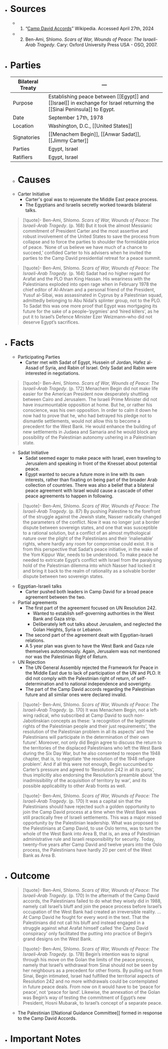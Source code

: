 - # Sources
  - 1. “[Camp David Accords](https://en.m.wikipedia.org/wiki/Camp_David_Accords)” Wikipedia. Accessed April 27th, 2024
  - 2. Ben-Ami, Shlomo. *Scars of War, Wounds of Peace: The Israeli-Arab Tragedy*. Cary: Oxford University Press USA - OSO, 2007.
- # Parties
  
  | **Bilateral Treaty** | —                                                                                                                      |
  | -------------------- | ---------------------------------------------------------------------------------------------------------------------- |
  | Purpose              | Establishing peace between [[Egypt]] and [[Israel]] in exchange for Israel returning the [[Sinai Peninsula]] to Egypt. |
  | Date                 | September 17th, 1978                                                                                                   |
  | Location             | Washington, D.C., [[United States]]                                                                                    |
  | Signatories          | [[Menachem Begin]], [[Anwar Sadat]], [[Jimmy Carter]]                                                                  |
  | Parties              | Egypt, Israel                                                                                                          |
  | Ratifiers            | Egypt, Israel                                                                                                          |
  
  - # Causes
  - Carter Initiative
    - Carter's goal was to rejuvenate the Middle East peace process.
    - The Egyptians and Israelis secretly worked towards bilateral talks.
  >[!quote]- Ben-Ami, Shlomo. *Scars of War, Wounds of Peace: The Israeli-Arab Tragedy*. (p. 168)
  >But it took the almost Messianic commitment of President Carter and the most assertive and robust involvement of the United States to save the process from collapse and to force the parties to shoulder the formidable price of peace. ‘None of us believe we have much of a chance to succeed,’ confided Carter to his advisers when he invited the parties to the Camp David presidential retreat for a peace summit.
  
  >[!quote]- Ben-Ami, Shlomo. *Scars of War, Wounds of Peace: The Israeli-Arab Tragedy*. (p. 164)
  >Sadat had no higher regard for Arafat and the PLO than King Hassan. His weariness with the Palestinians exploded into open rage when in February 1978 the chief editor of Al-Ahram and a personal friend of the President, Yusuf al-Sibai, was assassinated in Cyprus by a Palestinian squad, admittedly belonging to Abu Nidal’s splinter group, not to the PLO. To Sadat this was one more proof that Egypt was mortgaging its future for the sake of a people–‘pygmies’ and ‘hired killers’, as he put it to Israel’s Defence Minister Ezer Weizmann–who did not deserve Egypt’s sacrifices.
- # Facts
  - Participating Parties
    - Carter met with Sadat of Egypt, Hussein of Jordan, Hafez al-Assad of Syria, and Rabin of Israel. Only Sadat and Rabin were interested in negotiations.
  >[!quote]- Ben-Ami, Shlomo. *Scars of War, Wounds of Peace: The Israeli-Arab Tragedy*. (p. 172)
  >Menachem Begin did not make life easier for the American President now desperately shuttling between Cairo and Jerusalem. The Israeli Prime Minister did not have insurmountable opposition at home. But he, or rather his conscience, was his own opposition. In order to calm it down he now had to prove that he, who had betrayed his pledge not to dismantle settlements, would not allow this to become a precedent for the West Bank. He would enhance the building of new settlements in Judaea and Samaria and he would block any possibility of the Palestinian autonomy ushering in a Palestinian state.
  - Sadat Initiative
    - Sadat seemed eager to make peace with Israel, even traveling to Jerusalem and speaking in front of the Knesset about potential peace.
    - Egypt wanted to secure a future more in line with its own interests, rather than fixating on being part of the broader Arab collection of countries. There was also a belief that a bilateral peace agreement with Israel would cause a cascade of other peace agreements to happen in following.
  >[!quote]- Ben-Ami, Shlomo. *Scars of War, Wounds of Peace: The Israeli-Arab Tragedy*. (p. 87)
  >By pushing Palestine to the forefront of the struggle against the Jewish state, Nasser radically changed the parameters of the conflict. Now it was no longer just a border dispute between sovereign states, and one that was susceptible to a rational solution, but a conflict of an almost mythological nature over the plight of the Palestinians and their ‘inalienable’ rights, where hardly any room for compromise could exist. It is from this perspective that Sadat’s peace initiative, in the wake of the Yom Kippur War, needs to be understood. To make peace he needed to extricate Egypt’s conflict with Israel from the paralysing hold of the Palestinian dilemma into which Nasser had locked it and bring it back to the realm of rationality as a solvable border dispute between two sovereign states.
  - Egyptian-Israeli talks
    - Carter pushed both leaders in Camp David for a broad peace agreement between the two.
  - Partial agreements
    - The first part of the agreement focused on UN Resolution 242.
      - Wanted to establish self-governing authorities in the West Bank and Gaza strip.
      - Deliberately left out talks about Jerusalem, and neglected the Golan Heights, Syria or Lebanon.
    - The second part of the agreement dealt with Egyptian-Israeli relations.
    - A 5 year plan was given to have the West Bank and Gaza rule themselves autonomously. Again, Jerusalem was not mentioned nor was the Palestinian Right of Return.
  - UN Rejection
    - The UN General Assembly rejected the Framework for Peace in the Middle East due to lack of participation of the UN and PLO. It did not comply with the Palestinian right of return, of self-determination and to national independence and soverignty.
    - The part of the Camp David accords regarding the Palestinian future and all similar ones were declared invalid.
  >[!quote]- Ben-Ami, Shlomo. *Scars of War, Wounds of Peace: The Israeli-Arab Tragedy*. (p. 170)
  >It was Menachem Begin, not a left-wing radical, who subscribed at Camp David to such non-Jabotinskian concepts as these: ‘a recognition of the legitimate rights of the Palestinian people and their just requirements’, ‘the resolution of the Palestinian problem in all its aspects’ and ‘the Palestinians will participate in the determination of their own future’. Moreover, not only did Begin agree to discuss the return to the territories of the displaced Palestinians who left the West Bank during the Six Day War, but he also consented to reopen the 1948 chapter, that is, to negotiate ‘the resolution of the 1948 refugee problem’. And if all this were not enough, Begin succumbed to Carter’s pressure and agreed to ‘Resolution 242 in all its parts’, thus implicitly also endorsing the Resolution’s preamble about ‘the inadmissibility of the acquisition of territory by war’, and its possible applicability to other Arab fronts as well.
  
  >[!quote]- Ben-Ami, Shlomo. *Scars of War, Wounds of Peace: The Israeli-Arab Tragedy*. (p. 170)
  >It was a capital sin that the Palestinians should have rejected such a golden opportunity to join the Camp David process at a time when the West Bank was still practically free of Israeli settlements. This was a major missed opportunity by the Palestinian leadership. What was proposed to the Palestinians at Camp David, to use Oslo terms, was to turn the whole of the West Bank into Area B, that is, an area of Palestinian administrative rule and Israeli responsibility for security. Today, twenty-five years after Camp David and twelve years into the Oslo process, the Palestinians have hardly 20 per cent of the West Bank as Area B.


- # Outcome
  >[!quote]- Ben-Ami, Shlomo. *Scars of War, Wounds of Peace: The Israeli-Arab Tragedy*. (p. 170)
  >In the aftermath of the Camp David accords, the Palestinians failed to do what they wisely did in 1988, namely call Israel’s bluff and join the peace process before Israel’s occupation of the West Bank had created an irreversible reality.
  >…
  >At Camp David he fought for every word in the text. That the Palestinians did not call his bluff and instead engaged in a struggle against what Arafat himself called ‘the Camp David conspiracy’ only facilitated the putting into practice of Begin’s grand designs on the West Bank.
  
  >[!quote]- Ben-Ami, Shlomo. *Scars of War, Wounds of Peace: The Israeli-Arab Tragedy*. (p. 178)
  >Begin’s intention was to signal through his move on the Golan the limits of the peace process, namely that Israel’s withdrawal from Sinai should not be seen by her neighbours as a precedent for other fronts. By pulling out from Sinai, Begin intimated, Israel had fulfilled the territorial aspects of Resolution 242 and no more withdrawals could be contemplated in future peace deals. From now on it would have to be ‘peace for peace’, not ‘peace for land’. Likewise, the annexation of the Golan was Begin’s way of testing the commitment of Egypt’s new President, Hosni Mubarak, to Israel’s concept of a separate peace.
  - The Palestinian [[National Guidance Committee]] formed in response to the Camp David Accords.
- # Important Notes
#